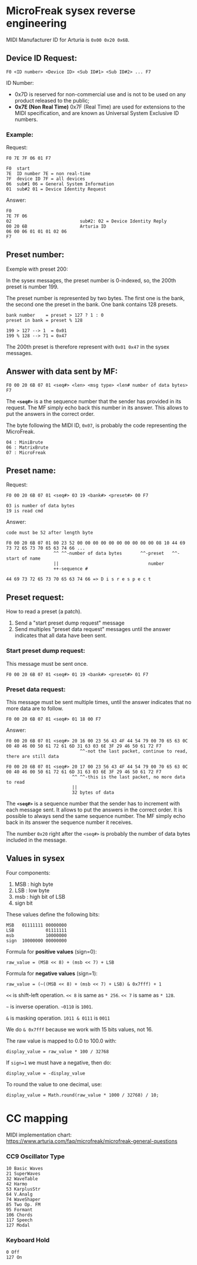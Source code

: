 MicroFreak sysex reverse engineering
====================================

MIDI Manufacturer ID for Arturia is `0x00 0x20 0x6B`.
                                     
Device ID Request:                                     
------------------
                                     
    F0 <ID number> <Device ID> <Sub ID#1> <Sub ID#2> ... F7

ID Number: 
- 0x7D is reserved for non-commercial use and is not to be used on any product released to the public; 
- **0x7E (Non Real Time)** 0x7F (Real Time) are used for extensions to the MIDI specification, and are 
known as Universal System Exclusive ID numbers.

### Example:

Request:
    
    F0 7E 7F 06 01 F7

    F0  start
    7E  ID number 7E = non real-time
    7F  device ID 7F = all devices
    06  sub#1 06 = General System Information
    01  sub#2 01 = Device Identity Request

Answer:

    F0
    7E 7F 06 
    02                          sub#2: 02 = Device Identity Reply 
    00 20 6B                    Arturia ID 
    06 00 06 01 01 01 02 06
    F7

Preset number:
--------------

Exemple with preset 200:

In the sysex messages, the preset number is 0-indexed, so, the 200th preset is number 199.

The preset number is represented by two bytes. The first one is the bank, the second one the preset in the bank.
One bank contains 128 presets.

    bank number    = preset > 127 ? 1 : 0
    preset in bank = preset % 128

    199 > 127 --> 1  = 0x01
    199 % 128 --> 71 = 0x47

The 200th preset is therefore represent with `0x01 0x47` in the sysex messages.
    

Answer with data sent by MF:
----------------------------

    F0 00 20 6B 07 01 <seq#> <len> <msg type> <len# number of data bytes> F7

The **`<seq#>`** is a the sequence number that the sender has provided in its request. The MF simply echo back this
number in its answer. This allows to put the answers in the correct order. 

The byte following the MIDI ID, `0x07`, is probably the code representing the MicroFreak. 

    04 : MiniBrute
    06 : MatrixBrute 
    07 : MicroFreak


Preset name:
------------

Request:

    F0 00 20 6B 07 01 <seq#> 03 19 <bank#> <preset#> 00 F7    
                  
    03 is number of data bytes    
    19 is read cmd
    
Answer:

    code must be 52 after length byte

    F0 00 20 6B 07 01 00 23 52 00 00 00 00 00 00 00 00 00 00 08 10 44 69 73 72 65 73 70 65 63 74 66 ...
                      ^^ ^^-number of data bytes       ^^-preset   ^^-start of name
                      ||                                  number   
                      ++-sequence #
                                                       
    44 69 73 72 65 73 70 65 63 74 66 => D i s r e s p e c t

    

Preset request:
---------------

How to read a preset (a patch).

1. Send a "start preset dump request" message
2. Send multiples "preset data request" messages until the answer indicates that all data have been sent.

### Start preset dump request:

This message must be sent once.

    F0 00 20 6B 07 01 <seq#> 01 19 <bank#> <preset#> 01 F7
                
### Preset data request:

This message must be sent multiple times, until the answer indicates that no more data are to follow.

    F0 00 20 6B 07 01 <seq#> 01 18 00 F7

Answer:

    F0 00 20 6B 07 01 <seq#> 20 16 00 23 56 43 4F 44 54 79 00 70 65 63 0C 00 40 46 00 50 61 72 61 6D 31 63 03 6E 3F 29 46 50 61 72 F7
                                ^^-not the last packet, continue to read, there are still data
                                
    F0 00 20 6B 07 01 <seq#> 20 17 00 23 56 43 4F 44 54 79 00 70 65 63 0C 00 40 46 00 50 61 72 61 6D 31 63 03 6E 3F 29 46 50 61 72 F7
                             ^^ ^^-this is the last packet, no more data to read                        
                             ||        
                             32 bytes of data
                                
The **`<seq#>`** is a sequence number that the sender has to increment with each message sent. It allows to put the answers 
in the correct order. It is possible to always send the same sequence number. The MF simply echo back in its answer the sequence 
number it receives.

The number `0x20` right after the `<seq#>` is probably the number of data bytes included in the message. 

Values in sysex
---------------

Four components:

1. MSB : high byte
2. LSB : low byte
3. msb : high bit of LSB
4. sign bit

These values define the following bits:

    MSB   01111111 00000000        
    LSB            01111111 
    msb            10000000
    sign  10000000 00000000
    
Formula for **positive values** (sign=0):

    raw_value = (MSB << 8) + (msb << 7) + LSB       

Formula for **negative values** (sign=1):

    raw_value = (~((MSB << 8) + (msb << 7) + LSB) & 0x7fff) + 1       
     
    
`<<` is shift-left operation. `<< 8` is same as `* 256`. `<< 7` is same as `* 128`.

`~` is inverse operation. `~0110` is `1001`.

`&` is masking operation. `1011 & 0111` is `0011`    
    
We do `& 0x7fff` because we work with 15 bits values, not 16.    
    
     
The raw value is mapped to 0.0 to 100.0 with:

    display_value = raw_value * 100 / 32768     
                                
If `sign=1` we must have a negative, then do:

    display_value = -display_value                                 
                                
To round the value to one decimal, use:

    display_value = Math.round(raw_value * 1000 / 32768) / 10;
                                

# CC mapping

MIDI implementation chart: https://www.arturia.com/faq/microfreak/microfreak-general-questions

### CC9 Oscillator Type
    
    10 Basic Waves
    21 SuperWaves
    32 WaveTable
    42 Harmo
    53 KarplusStr 
    64 V.Analg
    74 WaveShaper
    85 Two Op. FM
    95 Formant
    106 Chords
    117 Speech
    127 Modal

### Keyboard Hold

    0 Off
    127 On                                
                                
                                
                                
                                